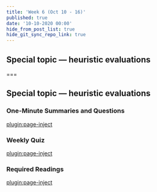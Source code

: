 ```yaml
---
title: 'Week 6 (Oct 10 - 16)'
published: true
date: '10-10-2020 00:00'
hide_from_post_list: true
hide_git_sync_repo_link: true
---
```


## Special topic — heuristic evaluations

===

## Special topic — heuristic evaluations

### One-Minute Summaries and Questions  
[plugin:page-inject](../../canvaslms-assignments/one-minute-summaries/week-06-1)  

### Weekly Quiz
[plugin:page-inject](../../canvaslms-assignments/weekly-review-quizzes/week-06)  

### Required Readings  
[plugin:page-inject](../../weekly-readings/week-06-1?template=partials/embedlycardlinkonly)  
